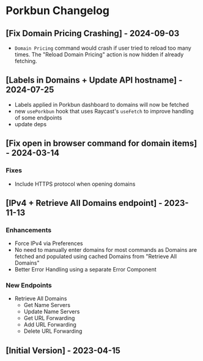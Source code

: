 # Porkbun Changelog

## [Fix Domain Pricing Crashing] - 2024-09-03

- `Domain Pricing` command would crash if user tried to reload too many times. The "Reload Domain Pricing" action is now hidden if already fetching.

## [Labels in Domains + Update API hostname] - 2024-07-25

- Labels applied in Porkbun dashboard to domains will now be fetched
- new `usePorkbun` hook that uses Raycast's `useFetch` to improve handling of some endpoints
- update deps

## [Fix open in browser command for domain items] - 2024-03-14

### Fixes

- Include HTTPS protocol when opening domains

## [IPv4 + Retrieve All Domains endpoint] - 2023-11-13

### Enhancements

- Force IPv4 via Preferences
- No need to manually enter domains for most commands as Domains are fetched and populated using cached Domains from "Retrieve All Domains"
- Better Error Handling using a separate Error Component

### New Endpoints

- Retrieve All Domains
    - Get Name Servers
    - Update Name Servers
    - Get URL Forwarding
    - Add URL Forwarding
    - Delete URL Forwarding

## [Initial Version] - 2023-04-15
